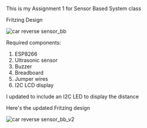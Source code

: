 This is my Assignment 1 for Sensor Based System class

Fritzing Design

![car reverse sensor_bb](https://github.com/ImanZulhakim/SensorBased/assets/92504870/e94d34c1-6239-4da7-910a-1466ea526dbe)


Required components:

1. ESP8266
2. Ultrasonic sensor
3. Buzzer
4. Breadboard
5. Jumper wires
6. I2C LCD display


I updated to include an I2C LED to display the distance

Here's the updated Fritzing design

![car reverse sensor_bb_v2](https://github.com/ImanZulhakim/SensorBased/assets/92504870/dc8dcc55-6dda-44b6-83af-71b402c110e5)
